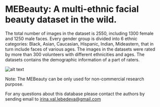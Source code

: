 # MEBeauty: A multi-ethnic facial beauty dataset in the wild.

The total number of images in the dataset is 2550, including  1300 female and 1250 male faces. 
Every gender group is divided into 6 ethnic categories: Black, Asian, Caucasian, Hispanic, Indian, 
Mideastern, that in turn include faces of various ages. The images in the datasets were rated by more than 300 volunteers with different ethnicities and ages. 
The datasets contains  the demographic information of a part of raters.

![alt text](https://github.com/fbplab/ME-beautydatabase/blob/main/ME3.png?raw=true)

Note: The MEBeauty can be only used for non-commercial research purpose.

For any questions about this database please contact the authors by sending email to irina.val.lebedeva@gmail.com
